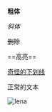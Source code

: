 **粗体**

*斜体*

~~删除~~

==高亮==

<u>奇怪的下划线</u>

正常的文本

![lena](C:\Users\cty04\Desktop\learning\大二下\数字图像处理\实验\实验1\2023280024陈拓宇Exp1\images\lena.jpg)



